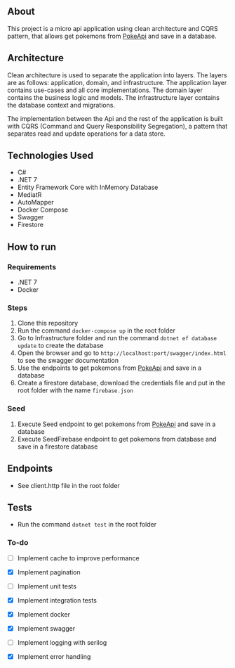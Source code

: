 ## About

This project is a micro api application using clean architecture and CQRS pattern, that allows get pokemons from [PokeApi](https://pokeapi.co/) and save in a database.

## Architecture
Clean architecture is used to separate the application into layers. The layers are as follows: application, domain, and infrastructure. The application layer contains use-cases and all core implementations. The domain layer contains the business logic and
models. The infrastructure layer contains the database context and migrations.

The implementation between the Api and the rest of the application is built with CQRS (Command and Query Responsibility Segregation), a pattern that separates read and update operations for a data store.


## Technologies Used
- C#
- .NET 7
- Entity Framework Core with InMemory Database
- MediatR
- AutoMapper
- Docker Compose
- Swagger
- Firestore

## How to run

### Requirements
- .NET 7
- Docker

### Steps
1. Clone this repository
2. Run the command `docker-compose up` in the root folder
3. Go to Infrastructure folder and run the command `dotnet ef database update` to create the database
4. Open the browser and go to `http://localhost:port/swagger/index.html` to see the swagger documentation
5. Use the endpoints to get pokemons from [PokeApi](https://pokeapi.co/) and save in a database
6. Create a firestore database, download the credentials file and put in the root folder with the name `firebase.json`

### Seed
1. Execute Seed endpoint to get pokemons from [PokeApi](https://pokeapi.co/) and save in a database
2. Execute SeedFirebase endpoint to get pokemons from database and save in a firestore database

## Endpoints
- See client.http file in the root folder

## Tests
- Run the command `dotnet test` in the root folder

### To-do
- [ ] Implement cache to improve performance
- [x] Implement pagination
- [ ] Implement unit tests
- [x] Implement integration tests
- [x] Implement docker
- [x] Implement swagger
- [ ] Implement logging with serilog
- [x] Implement error handling



